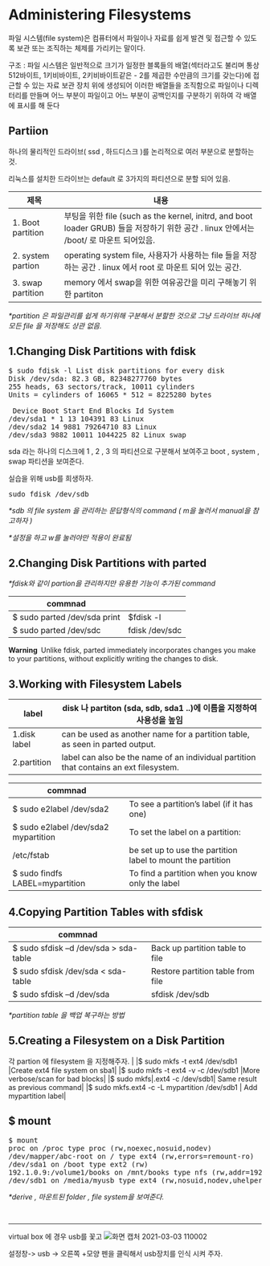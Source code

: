 # Administering Filesystems

파일 시스템(file system)은 컴퓨터에서 파일이나 자료를 쉽게 발견 및 접근할 수 있도록 보관 또는 조직하는 체제를 가리키는 말이다.

구조 : 파일 시스템은 일반적으로 크기가 일정한 블록들의 배열(섹터라고도 불리며 통상 512바이트, 1키비바이트, 2키비바이트같은 - 2를 제곱한 수만큼의 크기를 갖는다)에 접근할 수 있는 자료 보관 장치 위에 생성되어 이러한 배열들을 조직함으로 파일이나 디렉터리를 만들며 어느 부분이 파일이고 어느 부분이 공백인지를 구분하기 위하여 각 배열에 표시를 해 둔다

Partiion
------------
하나의 물리적인 드라이브( ssd , 하드디스크 )를 논리적으로 여러 부분으로 분할하는 것.

리눅스를 설치한 드라이브는 default 로 3가지의 파티션으로 분할 되어 있음. 

|제목|내용|
|-----------------|---|
|1. Boot partition |부팅을 위한 file (such as the kernel, initrd, and boot loader GRUB) 들을 저장하기 위한 공간 . linux 안에서는 /boot/ 로 마운트 되어있음.  |
|2. system partion |operating system file, 사용자가 사용하는 file 들을 저장하는 공간 . linux 에서 root 로 마운트 되어 있는 공간. |
|3. swap partition |memory 에서 swap을 위한 여유공간을 미리 구해놓기 위한 partiton  |

*\*partition 은 파일관리를 쉽게 하기위해 구분해서 분할한 것으로 그냥 드라이브 하나에 모든 file 을 저장해도 상관 없음.*




1.Changing Disk Partitions with fdisk
-------------
<pre>
$ sudo fdisk -l List disk partitions for every disk
Disk /dev/sda: 82.3 GB, 82348277760 bytes
255 heads, 63 sectors/track, 10011 cylinders
Units = cylinders of 16065 * 512 = 8225280 bytes

 Device Boot Start End Blocks Id System
/dev/sda1 * 1 13 104391 83 Linux
/dev/sda2 14 9881 79264710 83 Linux
/dev/sda3 9882 10011 1044225 82 Linux swap
</pre>
sda 라는 하나의 디스크에 1 , 2 , 3 의 파티션으로 구분해서 보여주고 boot , system , swap 파티션을 보여준다.

실습을 위해 usb를 희생하자.
<pre>
sudo fdisk /dev/sdb
</pre>
*\*sdb 의 file system 을 관리하는 문답형식의 command ( m을 눌러서 manual을 참고하자 )*

*\*설정을 하고 w를 눌러야만 적용이 완료됨*




2.Changing Disk Partitions with parted
-----
*\*fdisk와 같이 partion을 관리하지만 유용한 기능이 추가된 command*

|commnad||
|--|--|
|$ sudo parted /dev/sda print | $fdisk -l |
|$ sudo parted /dev/sdc | fdisk /dev/sdc |

**Warning** Unlike fdisk, parted immediately incorporates changes you make
to your partitions, without explicitly writing the changes to disk.




3.Working with Filesystem Labels
---
|label|disk 나 partiton (sda, sdb, sda1 ..)에 이름을 지정하여 사용성을 높임 |
|--|--|
|1.disk label| can be used as another name for a partition table, as seen in parted output. |
|2.partition| label can also be the name of an individual partition that contains an ext filesystem.|

|commnad||
|--|--|
|$ sudo e2label /dev/sda2 | To see a partition’s label (if it has one)|
|$ sudo e2label /dev/sda2 mypartition | To set the label on a partition:|
|/etc/fstab  |  be set up to use the partition label to mount the partition |
|$ sudo findfs LABEL=mypartition | To find a partition when you know only the label|




4.Copying Partition Tables with sfdisk
----
|commnad||
|--|--|
|$ sudo sfdisk –d /dev/sda > sda-table |Back up partition table to file|
|$ sudo sfdisk /dev/sda < sda-table| Restore partition table from file|
|$ sudo sfdisk –d /dev/sda | sfdisk /dev/sdb |Copy part table from a to b|
*\*partition table 을 백업 복구하는 방법*




5.Creating a Filesystem on a Disk Partition
----
각 partion 에 filesystem 을 지정해주자. 
|
|$ sudo mkfs -t ext4 /dev/sdb1 |Create ext4 file system on sba1|
|$ sudo mkfs -t ext4 -v -c /dev/sdb1 |More verbose/scan for bad blocks|
|$ sudo mkfs|.ext4 -c /dev/sdb1| Same result as previous command|
|$ sudo mkfs.ext4 -c -L mypartition /dev/sdb1 | Add mypartition label|




$ mount
----



<pre>
$ mount 
proc on /proc type proc (rw,noexec,nosuid,nodev)
/dev/mapper/abc-root on / type ext4 (rw,errors=remount-ro)
/dev/sda1 on /boot type ext2 (rw)
192.1.0.9:/volume1/books on /mnt/books type nfs (rw,addr=192.1.1.9)
/dev/sdb1 on /media/myusb type ext4 (rw,nosuid,nodev,uhelper=udisks)
</pre>
*\*derive , 마운트된 folder , file system을 보여준다.*

<pre>

</pre>



----
virtual box 에 경우 usb를 꽃고 
![화면 캡처 2021-03-03 110002](https://user-images.githubusercontent.com/78835559/109741041-a5073a00-7c0f-11eb-80bc-58e91d43e3ee.png)

설정창-> usb -> 오른쪽 +모양 펜을 클릭해서 usb장치를 인식 시켜 주자. 

